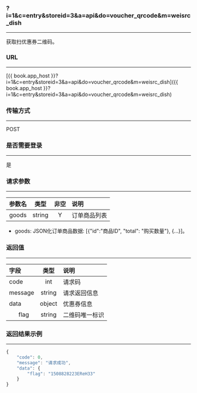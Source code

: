 ### ?i=1&c=entry&storeid=3&a=api&do=voucher_qrcode&m=weisrc_dish

---

获取扫优惠券二维码。

### URL

---

[{{ book.app_host }}?i=1&c=entry&storeid=3&a=api&do=voucher_qrcode&m=weisrc_dish]({{ book.app_host }}?i=1&c=entry&storeid=3&a=api&do=voucher_qrcode&m=weisrc_dish)

### 传输方式

---

POST

### 是否需要登录

---

是


### 请求参数

---

| 参数名 | 类型 | 非空 | 说明 |
| :---: | :---: | :---: | :--- |
| goods | string | Y | 订单商品列表 |


- goods: JSON化订单商品数据: [{"id":"商品ID", "total": "购买数量"}, {...}]。


### 返回值

---

| 字段 | 类型 | 说明 |
| :--- | :---: | :--- |
| code | int | 请求码 |
| message | string | 请求返回信息 |
| data  | object | 优惠券信息 |
|&nbsp;&nbsp;&nbsp;&nbsp;&nbsp;&nbsp;flag | string | 二维码唯一标识 |

### 返回结果示例

---

``` js
{
    "code": 0,
    "message": "请求成功",
    "data": {
        "flag": "1508828223EReH33"
    }
}
```